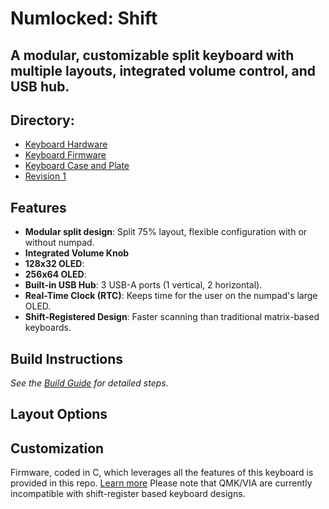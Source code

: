 # Numlocked: Shift
## A modular, customizable split keyboard with multiple layouts, integrated volume control, and USB hub.

## Directory:
- [Keyboard Hardware](hardware/readme.md)
- [Keyboard Firmware](firmware/readme.md)
- [Keyboard Case and Plate](case/readme.md)
- [Revision 1](Revision1/readme.md)

## Features
- **Modular split design**: Split 75% layout, flexible configuration with or without numpad.
- **Integrated Volume Knob**
- **128x32 OLED**:  
- **256x64 OLED**: 
- **Built-in USB Hub**: 3 USB-A ports (1 vertical, 2 horizontal).
- **Real-Time Clock (RTC)**: Keeps time for the user on the numpad's large OLED.
- **Shift-Registered Design**: Faster scanning than traditional matrix-based keyboards.

## Build Instructions
*See the [Build Guide](hardware/readme.md) for detailed steps.*
## Layout Options

## Customization
Firmware, coded in C, which leverages all the features of this keyboard is provided in this repo. [Learn more](firmware/readme.md)
Please note that QMK/VIA are currently incompatible with shift-register based keyboard designs.